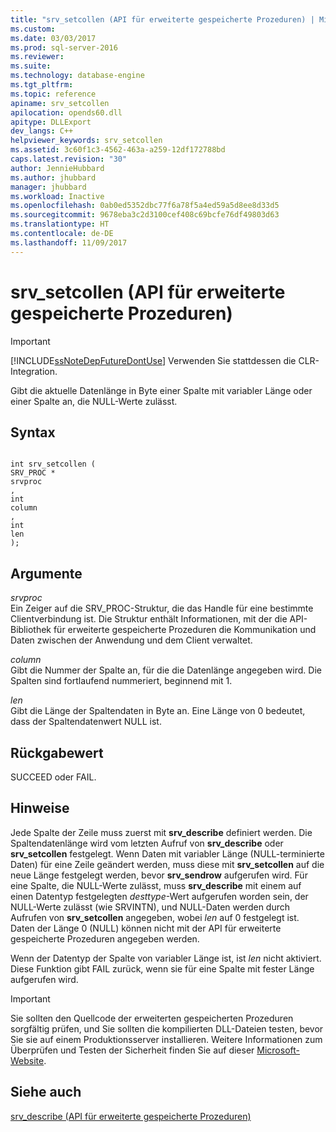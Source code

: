 ```yaml
---
title: "srv_setcollen (API für erweiterte gespeicherte Prozeduren) | Microsoft-Dokumentation"
ms.custom: 
ms.date: 03/03/2017
ms.prod: sql-server-2016
ms.reviewer: 
ms.suite: 
ms.technology: database-engine
ms.tgt_pltfrm: 
ms.topic: reference
apiname: srv_setcollen
apilocation: opends60.dll
apitype: DLLExport
dev_langs: C++
helpviewer_keywords: srv_setcollen
ms.assetid: 3c60f1c3-4562-463a-a259-12df172788bd
caps.latest.revision: "30"
author: JennieHubbard
ms.author: jhubbard
manager: jhubbard
ms.workload: Inactive
ms.openlocfilehash: 0ab0ed5352dbc77f6a78f5a4ed59a5d8ee8d33d5
ms.sourcegitcommit: 9678eba3c2d3100cef408c69bcfe76df49803d63
ms.translationtype: HT
ms.contentlocale: de-DE
ms.lasthandoff: 11/09/2017
---
```

# <a name="srvsetcollen-extended-stored-procedure-api"></a>srv_setcollen (API für erweiterte gespeicherte Prozeduren)
    
> [!IMPORTANT]  
>  [!INCLUDE[ssNoteDepFutureDontUse](../../includes/ssnotedepfuturedontuse-md.md)] Verwenden Sie stattdessen die CLR-Integration.  
  
 Gibt die aktuelle Datenlänge in Byte einer Spalte mit variabler Länge oder einer Spalte an, die NULL-Werte zulässt.  
  
## <a name="syntax"></a>Syntax  
  
```  
  
int srv_setcollen (  
SRV_PROC *  
srvproc  
,  
int   
column  
,  
int  
len   
);  
```  
  
## <a name="arguments"></a>Argumente  
 *srvproc*  
 Ein Zeiger auf die SRV_PROC-Struktur, die das Handle für eine bestimmte Clientverbindung ist. Die Struktur enthält Informationen, mit der die API-Bibliothek für erweiterte gespeicherte Prozeduren die Kommunikation und Daten zwischen der Anwendung und dem Client verwaltet.  
  
 *column*  
 Gibt die Nummer der Spalte an, für die die Datenlänge angegeben wird. Die Spalten sind fortlaufend nummeriert, beginnend mit 1.  
  
 *len*  
 Gibt die Länge der Spaltendaten in Byte an. Eine Länge von 0 bedeutet, dass der Spaltendatenwert NULL ist.  
  
## <a name="returns"></a>Rückgabewert  
 SUCCEED oder FAIL.  
  
## <a name="remarks"></a>Hinweise  
 Jede Spalte der Zeile muss zuerst mit **srv_describe** definiert werden. Die Spaltendatenlänge wird vom letzten Aufruf von **srv_describe** oder **srv_setcollen** festgelegt. Wenn Daten mit variabler Länge (NULL-terminierte Daten) für eine Zeile geändert werden, muss diese mit **srv_setcollen** auf die neue Länge festgelegt werden, bevor **srv_sendrow** aufgerufen wird. Für eine Spalte, die NULL-Werte zulässt, muss **srv_describe** mit einem auf einen Datentyp festgelegten *desttype*-Wert aufgerufen worden sein, der NULL-Werte zulässt (wie SRVINTN), und NULL-Daten werden durch Aufrufen von **srv_setcollen** angegeben, wobei *len* auf 0 festgelegt ist. Daten der Länge 0 (NULL) können nicht mit der API für erweiterte gespeicherte Prozeduren angegeben werden.  
  
 Wenn der Datentyp der Spalte von variabler Länge ist, ist *len* nicht aktiviert. Diese Funktion gibt FAIL zurück, wenn sie für eine Spalte mit fester Länge aufgerufen wird.  
  
> [!IMPORTANT]  
>  Sie sollten den Quellcode der erweiterten gespeicherten Prozeduren sorgfältig prüfen, und Sie sollten die kompilierten DLL-Dateien testen, bevor Sie sie auf einem Produktionsserver installieren. Weitere Informationen zum Überprüfen und Testen der Sicherheit finden Sie auf dieser [Microsoft-Website](http://go.microsoft.com/fwlink/?LinkID=54761&amp;clcid=0x409http://msdn.microsoft.com/security/).  
  
## <a name="see-also"></a>Siehe auch  
 [srv_describe (API für erweiterte gespeicherte Prozeduren)](../../relational-databases/extended-stored-procedures-reference/srv-describe-extended-stored-procedure-api.md)  
  
  
